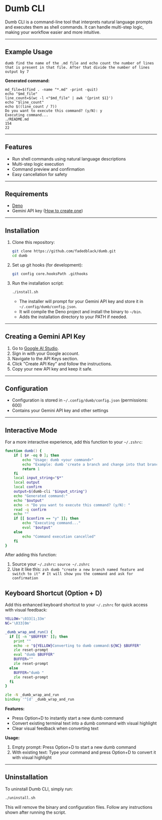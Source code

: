 # Dumb CLI

Dumb CLI is a command-line tool that interprets natural language prompts and
executes them as shell commands. It can handle multi-step logic, making your
workflow easier and more intuitive.

---

## Example Usage

```
dumb find the name of the .md file and echo count the number of lines that is present in that file. After that divide the number of lines output by 7
```

**Generated command:**

```
md_file=$(find . -name "*.md" -print -quit)
echo "$md_file"
line_count=$(wc -l <"$md_file" | awk '{print $1}')
echo "$line_count"
echo $((line_count / 7))
Do you want to execute this command? (y/N): y
Executing command...
./README.md
154
22
```

---

## Features

- Run shell commands using natural language descriptions
- Multi-step logic execution
- Command preview and confirmation
- Easy cancellation for safety

---

## Requirements

- [Deno](https://deno.land/#installation)
- Gemini API key ([How to create one](#creating-a-gemini-api-key))

---

## Installation

1. Clone this repository:
   ```bash
   git clone https://github.com/fadedblack/dumb.git
   cd dumb
   ```
2. Set up git hooks (for development):
   ```bash
   git config core.hooksPath .githooks
   ```
3. Run the installation script:
   ```bash
   ./install.sh
   ```
   - The installer will prompt for your Gemini API key and store it in
     `~/.config/dumb/config.json`.
   - It will compile the Deno project and install the binary to `~/bin`.
   - Adds the installation directory to your PATH if needed.

---

## Creating a Gemini API Key

1. Go to [Google AI Studio](https://aistudio.google.com/).
2. Sign in with your Google account.
3. Navigate to the API Keys section.
4. Click "Create API Key" and follow the instructions.
5. Copy your new API key and keep it safe.

---

## Configuration

- Configuration is stored in `~/.config/dumb/config.json` (permissions: 600)
- Contains your Gemini API key and other settings

---

## Interactive Mode

  For a more interactive experience, add this function to your `~/.zshrc`:

  ```zsh
  function dumb() {
      if [ $# -eq 0 ]; then
          echo "Usage: dumb <your command>"
          echo "Example: dumb 'create a branch and change into that branch'"
          return 1
      fi
      local input_string="$*"
      local output
      local confirm
      output=$(dumb-cli "$input_string")
      echo "Generated command:"
      echo "$output"
      echo -n "Do you want to execute this command? (y/N): "
      read -q confirm
      echo ""
      if [[ $confirm == "y" ]]; then
          echo "Executing command..."
          eval "$output"
      else
          echo "Command execution cancelled"
      fi
  }
  ```

  After adding this function:

  1. Source your `~/.zshrc`: `source ~/.zshrc`
  2. Use it like this:
    ```zsh
    dumb "create a new branch named feature and switch to it"
    # It will show you the command and ask for confirmation
    ```
## Keyboard Shortcut (Option + D)
  Add this enhanced keyboard shortcut to your `~/.zshrc` for quick access with visual feedback:

  ```zsh
  YELLOW='\033[1;33m'
  NC='\033[0m' 

  _dumb_wrap_and_run() {
    if [[ -n "$BUFFER" ]]; then
      print ""
      echo -e "${YELLOW}Converting to dumb command:${NC} $BUFFER"
      zle reset-prompt    
      eval "dumb $BUFFER" 
      BUFFER=""           
      zle reset-prompt    
    else
      BUFFER="dumb "
      zle reset-prompt    
    fi
  }

  zle -N _dumb_wrap_and_run
  bindkey '^[d' _dumb_wrap_and_run
  ```

  **Features:**
  - Press Option+D to instantly start a new dumb command
  - Convert existing terminal text into a dumb command with visual highlight
  - Clear visual feedback when converting text

  **Usage:**
  1. Empty prompt: Press Option+D to start a new dumb command
  2. With existing text: Type your command and press Option+D to convert it with visual highlight

  ---

## Uninstallation

To uninstall Dumb CLI, simply run:

```bash
./uninstall.sh
```

This will remove the binary and configuration files. Follow any instructions
shown after running the script.
